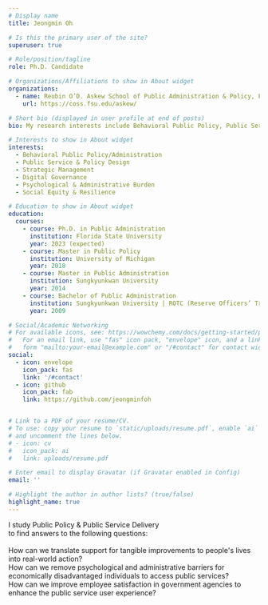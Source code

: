 ```yaml
---
# Display name
title: Jeongmin Oh

# Is this the primary user of the site?
superuser: true

# Role/position/tagline
role: Ph.D. Candidate 

# Organizations/Affiliations to show in About widget
organizations:
  - name: Reubin O’D. Askew School of Public Administration & Policy, Florida State University
    url: https://coss.fsu.edu/askew/

# Short bio (displayed in user profile at end of posts)
bio: My research interests include Behavioral Public Policy, Public Service & Policy Design and Digital Governance.

# Interests to show in About widget
interests:
  - Behavioral Public Policy/Administration
  - Public Service & Policy Design
  - Strategic Management
  - Digital Governance
  - Psychological & Administrative Burden
  - Social Equity & Resilience

# Education to show in About widget
education:
  courses:
    - course: Ph.D. in Public Administration
      institution: Florida State University
      year: 2023 (expected)
    - course: Master in Public Policy
      institution: University of Michigan
      year: 2018
    - course: Master in Public Administration
      institution: Sungkyunkwan University
      year: 2014      
    - course: Bachelor of Public Administration 
      institution: Sungkyunkwan University | ROTC (Reserve Officers’ Training Corps)
      year: 2009

# Social/Academic Networking
# For available icons, see: https://wowchemy.com/docs/getting-started/page-builder/#icons
#   For an email link, use "fas" icon pack, "envelope" icon, and a link in the
#   form "mailto:your-email@example.com" or "/#contact" for contact widget.
social:
  - icon: envelope
    icon_pack: fas
    link: '/#contact'
  - icon: github
    icon_pack: fab
    link: https://github.com/jeongminfoh


# Link to a PDF of your resume/CV.
# To use: copy your resume to `static/uploads/resume.pdf`, enable `ai` icons in `params.toml`,
# and uncomment the lines below.
# - icon: cv
#   icon_pack: ai
#   link: uploads/resume.pdf

# Enter email to display Gravatar (if Gravatar enabled in Config)
email: ''

# Highlight the author in author lists? (true/false)
highlight_name: true
---
```


I study Public Policy & Public Service Delivery </br> 
to find answers to the following questions:</br> 
</br>
How can we translate support for tangible improvements to people's lives into real-world action? </br>
How can we remove psychological and administrative barriers for economically disadvantaged individuals to access public services?   
How can we improve employee satisfaction in government agencies to enhance the public service user experience? 


